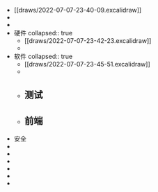 - [[draws/2022-07-07-23-40-09.excalidraw]]
-
-
- 硬件
  collapsed:: true
	- [[draws/2022-07-07-23-42-23.excalidraw]]
	-
- 软件
  collapsed:: true
	- [[draws/2022-07-07-23-45-51.excalidraw]]
	-
	- 测试
		-
	- 前端
		-
- 安全
-
-
-
-
-
-